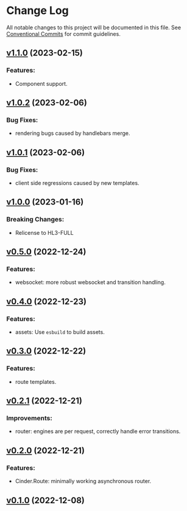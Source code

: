 # Change Log

All notable changes to this project will be documented in this file.
See [Conventional Commits](Https://conventionalcommits.org) for commit guidelines.

<!-- changelog -->

## [v1.1.0](https://gitlab.com/jimsy/cinder/compare/v1.0.2...v1.1.0) (2023-02-15)




### Features:

* Component support.

## [v1.0.2](https://gitlab.com/jimsy/cinder/compare/v1.0.1...v1.0.2) (2023-02-06)




### Bug Fixes:

* rendering bugs caused by handlebars merge.

## [v1.0.1](https://gitlab.com/jimsy/cinder/compare/v1.0.0...v1.0.1) (2023-02-06)




### Bug Fixes:

* client side regressions caused by new templates.

## [v1.0.0](https://gitlab.com/jimsy/cinder/compare/v0.5.0...v1.0.0) (2023-01-16)
### Breaking Changes:

* Relicense to HL3-FULL



## [v0.5.0](https://gitlab.com/jimsy/cinder/compare/v0.4.0...v0.5.0) (2022-12-24)




### Features:

* websocket: more robust websocket and transition handling.

## [v0.4.0](https://gitlab.com/jimsy/cinder/compare/v0.3.0...v0.4.0) (2022-12-23)




### Features:

* assets: Use `esbuild` to build assets.

## [v0.3.0](https://gitlab.com/jimsy/cinder/compare/v0.2.1...v0.3.0) (2022-12-22)




### Features:

* route templates.

## [v0.2.1](https://gitlab.com/jimsy/cinder/compare/v0.2.0...v0.2.1) (2022-12-21)




### Improvements:

* router: engines are per request, correctly handle error transitions.

## [v0.2.0](https://gitlab.com/jimsy/cinder/compare/v0.1.0...v0.2.0) (2022-12-21)




### Features:

* Cinder.Route: minimally working asynchronous router.

## [v0.1.0](https://gitlab.com/jimsy/cinder/compare/v0.1.0...v0.1.0) (2022-12-08)



